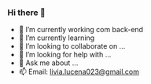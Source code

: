 ### Hi there 👋

- 🔭 I’m currently working com back-end 
- 🌱 I’m currently learning 
- 👯 I’m looking to collaborate on ...
- 🤔 I’m looking for help with ...
- 💬 Ask me about ...
- 📫 Email: livia.lucena023@gmail.com
